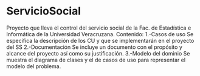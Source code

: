 # ServicioSocial
Proyecto que lleva el control del servicio social de la Fac. de Estadística e Informática de la Universidad Veracruzana.
Contenido:
1.-Casos de uso
  Se especifica la descripción de los CU y que se implementarán en el proyecto del SS
2.-Documentación 
  Se incluye un documento con el propósito y alcance del proyecto así como su justificación.
3.-Modelo del dominio
  Se muestra el diagrama de clases y el de casos de uso para representar el modelo del problema.


